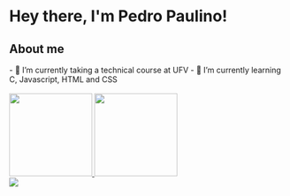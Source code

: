 <h1>Hey there, I'm Pedro Paulino!</h1>
<p><h2>About me</h2></p>
- 🔭 I’m currently taking a technical course at UFV
- 🌱 I’m currently learning C, Javascript, HTML and CSS
<br></br>
<div>
  <a href="https://github.com/PLPaulino">
  <img height="150em" src="https://github-readme-stats.vercel.app/api?username=PLPaulino&show_icons=true&theme=merko&include_all_commits=true&count_private=true"/>
  <img height="150em" src="https://github-readme-stats.vercel.app/api/top-langs/?username=PLPaulino&layout=compact&langs_count=7&theme=merko"/>
    </div>

<div> 
  <a href="https://www.linkedin.com/in/pedro-lucas-paulino/" target="_blank"><img src="https://img.shields.io/badge/-LinkedIn-%230077B5?style=for-the-badge&logo=linkedin&logoColor=white" target="_blank"></a> 
 
  <!-- ![Snake animation](https://github.com/rafaballerini/rafaballerini/blob/output/github-contribution-grid-snake.svg) -->
 
</div>
